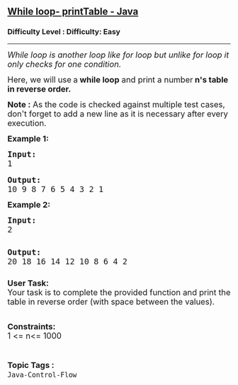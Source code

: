 <h2><a href="https://www.geeksforgeeks.org/problems/while-loop-printtable-java/1">While loop- printTable - Java</a></h2><h3>Difficulty Level : Difficulty: Easy</h3><hr><div class="problems_problem_content__Xm_eO"><p><em><span style="font-size: 18px;">While loop is another loop like for loop but unlike for loop it only checks for one condition.</span></em></p>
<p><span style="font-size: 18px;">Here, we will use<strong>&nbsp;</strong>a<strong> while loop</strong> and print a number<strong> n's table in reverse order.</strong></span></p>
<p><span style="font-size: 18px;"><strong>Note :</strong> As the code is checked against multiple test cases, don't forget to add a new line as it is necessary after every execution.</span></p>
<p><span style="font-size: 18px;"><strong>Example 1:</strong></span></p>
<pre><span style="font-size: 18px;"><strong>Input:</strong>
1
</span>
<span style="font-size: 18px;"><strong>Output:</strong></span>
<span style="font-size: 18px;">10 9 8 7 6 5 4 3 2 1
</span></pre>
<p><span style="font-size: 18px;"><strong>Example 2:</strong></span></p>
<pre><span style="font-size: 18px;"><strong>Input:</strong>
2</span>

<span style="font-size: 18px;"><strong>Output:</strong></span><span style="font-size: 18px;">
20 18 16 14 12 10 8 6 4 2</span></pre>
<p><span style="font-size: 18px;"><strong>User Task: </strong><br>Your task is to complete the provided function and print the table in reverse order (with space between the values).<br><br></span></p>
<p><span style="font-size: 18px;"><strong>Constraints:</strong><br>1 &lt;= n&lt;= 1000</span></p></div><br><p><span style=font-size:18px><strong>Topic Tags : </strong><br><code>Java-Control-Flow</code>&nbsp;